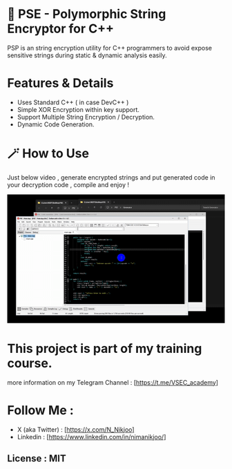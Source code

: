 # 🐰 PSE - Polymorphic String Encryptor for C++
PSP is an string encryption utility for C++ programmers to avoid expose sensitive strings during static & dynamic analysis easily.


# Features & Details
- Uses Standard C++ ( in case DevC++ )
- Simple XOR Encryption within key support.
- Support Multiple String Encryption / Decryption.
- Dynamic Code Generation.

##

# 🪄 How to Use
Just below video , generate encrypted strings and put generated code in your decryption code , compile and enjoy !

![](Video.gif)

##

# This project is part of my training course.
more information on my Telegram Channel : [https://t.me/VSEC_academy]


# Follow Me :
- X (aka Twitter) : [https://x.com/N_Nikjoo]
- Linkedin : [https://www.linkedin.com/in/nimanikjoo/]

## License : MIT

